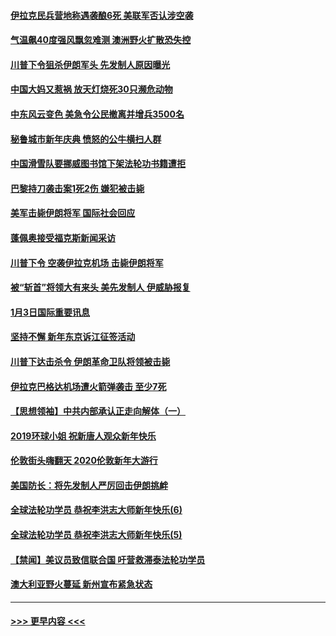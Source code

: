 #### [伊拉克民兵营地称遇袭酿6死 美联军否认涉空袭](../pages/prog202/a102745093.md?t=01042155) 
#### [气温飙40度强风飘忽难测 澳洲野火扩散恐失控](../pages/prog202/a102744951.md?t=01042155) 
#### [川普下令狙杀伊朗军头 先发制人原因曝光](../pages/prog202/a102744900.md?t=01042155) 
#### [中国大妈又惹祸 放天灯烧死30只濒危动物](../pages/prog202/a102744899.md?t=01042155) 
#### [中东风云变色 美急令公民撤离并增兵3500名](../pages/prog202/a102744827.md?t=01042155) 
#### [秘鲁城市新年庆典 愤怒的公牛横扫人群](../pages/prog202/a102744618.md?t=01042155) 
#### [中国滑雪队要挪威图书馆下架法轮功书籍遭拒](../pages/prog202/a102744639.md?t=01042155) 
#### [巴黎持刀袭击案1死2伤 嫌犯被击毙](../pages/prog202/a102744566.md?t=01042155) 
#### [美军击毙伊朗将军 国际社会回应](../pages/prog202/a102744485.md?t=01042155) 
#### [蓬佩奥接受福克斯新闻采访](../pages/prog202/a102744480.md?t=01042155) 
#### [川普下令 空袭伊拉克机场 击毙伊朗将军](../pages/prog202/a102744470.md?t=01042155) 
#### [被“斩首”将领大有来头 美先发制人 伊威胁报复](../pages/prog202/a102744454.md?t=01042155) 
#### [1月3日国际重要讯息](../pages/prog202/a102744301.md?t=01042155) 
#### [坚持不懈 新年东京诉江征签活动](../pages/prog202/a102744303.md?t=01042155) 
#### [川普下达击杀令 伊朗革命卫队将领被击毙](../pages/prog202/a102741911.md?t=01042155) 
#### [伊拉克巴格达机场遭火箭弹袭击 至少7死](../pages/prog202/a102744115.md?t=01042155) 
#### [【思想领袖】中共内部承认正走向解体（一）](../pages/prog202/a102744097.md?t=01042155) 
#### [2019环球小姐 祝新唐人观众新年快乐](../pages/prog202/a102744043.md?t=01042155) 
#### [伦敦街头嗨翻天 2020伦敦新年大游行](../pages/prog202/a102743925.md?t=01042155) 
#### [美国防长：将先发制人严厉回击伊朗挑衅](../pages/prog202/a102743930.md?t=01042155) 
#### [全球法轮功学员 恭祝李洪志大师新年快乐(6)](../pages/prog202/a102743899.md?t=01042155) 
#### [全球法轮功学员 恭祝李洪志大师新年快乐(5)](../pages/prog202/a102743766.md?t=01042155) 
#### [【禁闻】美议员致信联合国 吁营救滞泰法轮功学员](../pages/prog202/a102743781.md?t=01042155) 
#### [澳大利亚野火蔓延 新州宣布紧急状态](../pages/prog202/a102743681.md?t=01042155) 

----
#### [ >>> 更早内容 <<< ](../indexes/prog202-earlier.md)
